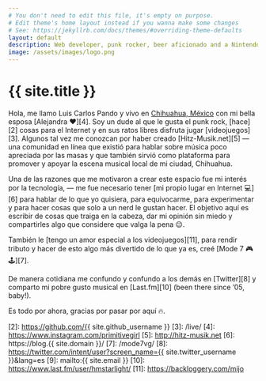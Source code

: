 ```yaml
---
# You don't need to edit this file, it's empty on purpose.
# Edit theme's home layout instead if you wanna make some changes
# See: https://jekyllrb.com/docs/themes/#overriding-theme-defaults
layout: default
description: Web developer, punk rocker, beer aficionado and a Nintendo freak since 1990. | Desarrollador web, punk rocker, aficionado de la cerveza y un fan de Nintendo desde 1990.
image: /assets/images/logo.png
---
```


<h1 class="text-center">{{ site.title }}</h1>

<span class="first-letter">H</span>ola, me llamo Luis Carlos Pando y vivo en [Chihuahua, México][1] con mi bella esposa [Alejandra ❤️][4]. Soy un dude al que le gusta el punk rock, [hace][2] cosas para el Internet y en sus ratos libres disfruta jugar [videojuegos][3]. Algunos tal vez me conozcan por haber creado [Hitz-Musik.net][5] ― una comunidad en línea que existió para hablar sobre música poco apreciada por las masas y que también sirvió como plataforma para promover y apoyar la escena musical local de mi ciudad, Chihuahua.

Una de las razones que me motivaron a crear este espacio fue mi interés por la tecnología, ― me fue necesario tener [mi propio lugar en Internet 💻][6]  para hablar de lo que yo quisiera, para equivocarme, para experimentar y para hacer cosas que solo a un nerd le gustan hacer. El objetivo aquí es escribir de cosas que traiga en la cabeza, dar mi opinión sin miedo y compartirles algo que considere que valga la pena 😉.

También le [tengo un amor especial a los videojuegos][11], para rendir tributo y hacer de esto algo más divertido de lo que ya es, creé [Mode 7 🎮 🕹️][7].

De manera cotidiana me confundo y confundo a los demás en [Twitter][8] y comparto mi pobre gusto musical en [Last.fm][10] (been there since &rsquo;05, baby!).

Es todo por ahora, gracias por pasar por aquí 🔥.

[1]: http://www.municipiochihuahua.gob.mx/
[2]: https://github.com/{{ site.github_username }}
[3]: /live/
[4]: https://www.instagram.com/primitivegirl
[5]: http://hitz-musik.net
[6]: https://blog.{{ site.domain }}/
[7]: /mode7vg/
[8]: https://twitter.com/intent/user?screen_name={{ site.twitter_username }}&lang=es
[9]: mailto:{{ site.email }}
[10]: https://www.last.fm/user/hmstarlight/
[11]: https://backloggery.com/mijo